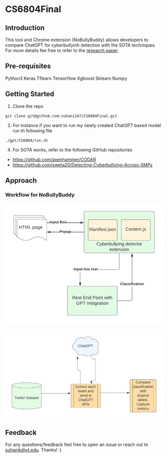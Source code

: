# CS6804Final

## Introduction
This tool and Chrome extension (NoBullyBuddy) allows developers to compare ChatGPT for cyberbullyinh detection with the SOTA techniques. For more details fee free to refer to the [research paper](https://drive.google.com/file/d/1mDjVVsLQHCpbs65Uuz120H0JuFeIeN0G/view?usp=sharing)

## Pre-requisites

Python3
Keras
Tflearn
Tensorflow
Xgboost
Sklearn
Numpy


## Getting Started

1. Clone the repo

```
git clone git@github.com:suhani247/CS6804Final.git
```

2. For instance if you want to run my newly created ChatGPT based model run th following file

```
./gpt/CS6804/run.sh
```

4. For SOTA works, refer to the following GitHub repositories

* https://github.com/axenhammer/CODAR
* https://github.com/sweta20/Detecting-Cyberbullying-Across-SMPs


## Approach

### Workflow for NoBullyBuddy

![NoBullyBuddy - Chrome Extension](https://github.com/suhani247/CS6804Final/blob/main/artifacts/extension.png "Workflow")

![Workflow Diagram for the classifier](https://github.com/suhani247/CS6804Final/blob/main/artifacts/gpt.png "classifier")


## Feedback

For any questions/feedback feel free to open an issue or reach out to suhanik@vt.edu. Thanks! :)
